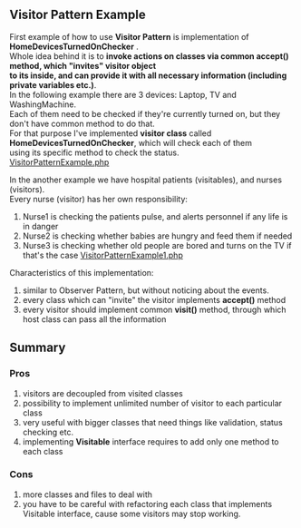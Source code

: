 ## Visitor Pattern Example
First example of how to use **Visitor Pattern** is implementation of **HomeDevicesTurnedOnChecker** . <br />
Whole idea behind it is to **invoke actions on classes via common accept() method, which "invites" visitor object<br />
to its inside, and can provide it with all necessary information (including private variables etc.)**.<br />
In the following example there are 3 devices: Laptop, TV and WashingMachine. <br />
Each of them need to be checked if they're currently turned on, but they don't have common method to do that.<br />
For that purpose I've implemented **visitor class** called **HomeDevicesTurnedOnChecker**, which will check each of them <br />
using its specific method to check the status. <br />
[VisitorPatternExample.php](VisitorPatternExample.php)<br />

In the another example we have hospital patients (visitables), and nurses (visitors). <br />
Every nurse (visitor) has her own responsibility: <br /> 
 1. Nurse1 is checking the patients pulse, and alerts personnel if any life is in danger
 2. Nurse2 is checking whether babies are hungry and feed them if needed
 3. Nurse3 is checking whether old people are bored and turns on the TV if that's the case
[VisitorPatternExample1.php](VisitorPatternExample1.php)<br />

Characteristics of this implementation:
 1. similar to Observer Pattern, but without noticing about the events.
 2. every class which can "invite" the visitor implements **accept()** method
 3. every visitor should implement common **visit()** method, through which host class can pass all the information

## Summary
### Pros
 1. visitors are decoupled from visited classes
 2. possibility to implement unlimited number of visitor to each particular class
 3. very useful with bigger classes that need things like validation, status checking etc.
 4. implementing **Visitable** interface requires to add only one method to each class

### Cons
 1. more classes and files to deal with
 2. you have to be careful with refactoring each class that implements Visitable interface, cause some visitors may stop working.